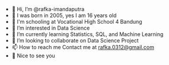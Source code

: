 - 👋 Hi, I’m @rafka-imandaputra
- 🍼 I was born in 2005, yes I am 16 years old
- 🏫 I'm schooling at Vocational High School 4 Bandung
- 👀 I’m interested in Data Science
- 🌱 I’m currently learning Statistics, SQL, and Machine Learning
- 💞️ I’m looking to collaborate on Data Science Project
- 📫 How to reach me Contact me at rafka.0312@gmail.com
- 🤗 Nice to see you

<!---
rafka-imandaputra/rafka-imandaputra is a ✨ special ✨ repository because its `README.md` (this file) appears on your GitHub profile.
You can click the Preview link to take a look at your changes.
--->

